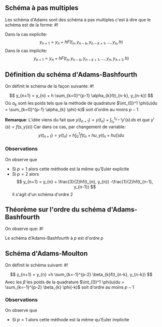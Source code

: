 ## Schéma à pas multiples
Les schéma d'Adams sont des schéma à pas multiples c'est à dire que le schéma est de la forme: #!

Dans la cas explicite:
$$y_{n+1} = y_{n} + h F(t_{n}, y_{n-k}, y_{n-k+1}, \dots, y_{n}, h) $$
Dans le cas implicite:
$$
y_{n+1} = y_{n} + h F(t_{n}, y_{n-k}, y_{n-k+1}, \dots, y_{n}, y_{n+1},h) 
$$

## Définition du schéma d'Adams-Bashfourth 
On définit le schéma de la façon suivante: #!

$$
y_{n+1} = y_{n} + h \sum_{k=0}^{p-1} \alpha_{k}f(t_{n-k}, y_{n-k})
$$
Où $\alpha_{k}$ sont les poids tels que la méthode de quadrature $\int_{0}^1 \phi(u)du = \sum_{k=0}^{p-1} \alpha_{k} \phi(-k)$ soit d'ordre au moins $p-1$

**Remarque**: L'idée viens du fait que $y(t_{n+1}) = y(t_{n}) + \int_{t_{n}}^{t_{n+1}} y'(s)\, ds$ et que $y'(s)= f(s, y(s))$
Car dans ce cas, par changement de variable: $$
y(t_{n+1}) = y(t_{n}) +h \int_{0} ^1 f(t_{n} +hu, y(t_{n} + hu))du
$$

### Observations
On observe que
- Si $p=1$ alors cette méthode est la même qu'Euler explicite
- Si $p=2$ alors $$
y_{n+1} = y_{n} + \frac{3}{2}hf(t_{n}, y_{n}) -\frac{1}{2}hf(t_{n-1}, y_{n-1})
$$
	Il s'agit d'un schéma d'ordre $2$


## Théorème sur l'ordre du schéma d'Adams-Bashfourth 
On observe que: #!

Le schéma d'Adams-Bashfourth à $p$ est d'ordre $p$


## Schéma d'Adams-Moulton
On définit le schéma suivant: #!

$$
y_{n+1} = y_{n} +h \sum_{k=-1}^{p-2} \beta_{k}f(t_{n-k}, y_{n-k})
$$
Avec les $\beta$ les poids de la quadrature $\int_{0}^1 \phi(u)du = \sum_{k=-1}^{p-2} \beta_{k} \phi(-k)$ soit d'ordre au moins $p-1$

### Observations
On observe que
- Si $p=1$ alors cette méthode est la même qu'Euler implicite